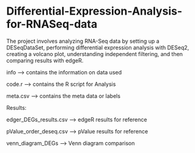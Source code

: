 # Differential-Expression-Analysis-for-RNASeq-data
The project involves analyzing RNA-Seq data by setting up a DESeqDataSet, performing differential expression analysis with DESeq2, creating a volcano plot, understanding independent filtering, and then comparing results with edgeR.

info --> contains the information on data used

code.r --> contains the R script for Analysis

meta.csv --> contains the meta data or labels

Results: 

edger_DEGs_results.csv --> edgeR results for reference

pValue_order_deseq.csv --> pValue results for reference

venn_diagram_DEGs --> Venn diagram comparison

